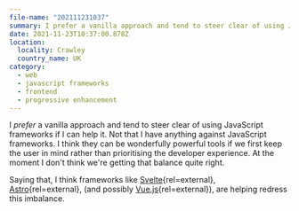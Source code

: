 ```yaml
---
file-name: "202111231037"
summary: I prefer a vanilla approach and tend to steer clear of using JavaScript frameworks if I can help it.
date: 2021-11-23T10:37:00.878Z
location:
  locality: Crawley
  country_name: UK
category:
  - web
  - javascript frameworks
  - frontend
  - progressive enhancement
---
```


I *prefer* a vanilla approach and tend to steer clear of using JavaScript frameworks if I can help it. Not that I have anything against JavaScript frameworks. I think they can be wonderfully powerful tools if we first keep the user in mind rather than prioritising the developer experience. At the moment I don't think we're getting that balance quite right.

Saying that, I think frameworks like [Svelte](https://svelte.dev/){rel=external}, [Astro](https://astro.build/){rel=external}, (and possibly [Vue.js](https://vuejs.org/){rel=external}), are helping redress this imbalance.
